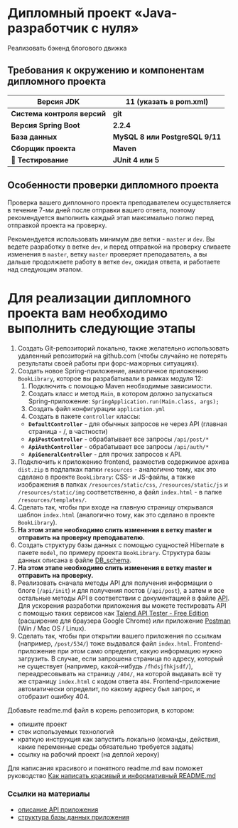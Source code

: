 # Дипломный проект «Java-разработчик c нуля»
Реализовать бэкенд блогового движка

## Требования к окружению и компонентам дипломного проекта
| Версия JDK | 11 (указать в pom.xml) |
|---|----|
| **Система контроля версий** | **git** |
| **Версия Spring Boot** | **2.2.4** |
| **База данных** | **MySQL 8 или PostgreSQL 9/11**|
| **Сборщик проекта** | **Maven**|
| **🌟 Тестирование** | **JUnit 4 или 5** |

## Особенности проверки дипломного проекта
Проверка вашего дипломного проекта преподавателем осуществляется в течение 7-ми дней после отправки вашего ответа, поэтому рекомендуется выполнить каждый этап максимально полно перед отправкой проекта на проверку.

Рекомендуется использовать минимум две ветки - ```master``` и ```dev```. Вы ведете разработку в ветке ```dev```, и перед отправкой на проверку сливаете изменения в ```master```, ветку ```master``` проверяет преподаватель, а вы дальше продолжаете работу в ветке ```dev```, ожидая ответа, и работаете над следующим этапом.

# Для реализации дипломного проекта вам необходимо выполнить следующие этапы
1. Создать Git-репозиторий локально, также желательно использовать удаленный репозиторий на github.com (чтобы случайно не потерять результаты своей работы при форс-мажорных ситуациях).
2. Создать новое Spring-приложение, аналогичное приложению ```BookLibrary```, которое вы разрабатывали в рамках модуля 12:
   1.  Подключить с помощью Maven необходимые зависимости.
   2.  Создать класс и метод ```Main```, в котором должно запускаться Spring-приложение: ```SpringApplication.run(Main.class, args);```
   3.  Создать файл конфигурации ```application.yml```
   4.  Создать в пакете ```controller``` классы:
      -  **```DefaultController```** - для обычных запросов не через API (главная страница - /, в частности)
      -  **```ApiPostController```** - обрабатывает все запросы ```/api/post/*```
      -  **```ApiAuthController```** - обрабатывает все запросы ```/api/auth/*```
      -  **```ApiGeneralController```** - для прочих запросов к API.
3. Подключить к приложению frontend, разместив содержимое архива ```dist.zip``` в подпапках папки ```resources``` - аналогично тому, как это сделано в проекте ```BookLibrary```: CSS- и JS-файлы, а также изображения в папках ```/resources/static/css```, ```/resources/static/js``` и ```/resources/static/img``` соответственно, а файл ```index.html``` - в папке ```/resources/templates/```.
4. Сделать так, чтобы при входе на главную страницу открывался шаблон ```index.html``` (аналогично тому, как это сделано в проекте ```BookLibrary```).
5. **На этом этапе необходимо слить изменения в ветку master и отправить на проверку преподавателю.**
6. Создать структуру базы данных с помощью сущностей Hibernate в пакете ```model```, по примеру проекта ```BookLibrary```. Структура базы данных описана в файле [DB_schema](DB_schema.md).
7. **На этом этапе необходимо слить изменения в ветку master и отправить на проверку.**
8. Реализовать сначала методы API для получения информации о блоге (```/api/init```) и для получения постов (```/api/post```), а затем и все остальные методы API в соответствии с документацией в файле [API](API.md). Для ускорения разработки приложения вы можете тестировать API с помощью таких сервисов как [Talend API Tester - Free Edition](https://chrome.google.com/webstore/detail/talend-api-tester-free-ed/aejoelaoggembcahagimdiliamlcdmfm?hl=ru) (расширение для браузера Google Chrome) или приложение [Postman](https://www.getpostman.com/) (Win / Mac OS / Linux).
9. Сделать так, чтобы при открытии вашего приложения по ссылкам (например, ```/post/534/```) тоже выдавался файл ```index.html```. Frontend-приложение при этом само определит, какую информацию нужно загрузить. В случае, если запрошена страница по адресу, который не существует (например, какой-нибудь ```/fhdsjfhkjsdf/```), переадресовывать на страницу ```/404/```, на которой выдавать всё ту же страницу ```index.html``` с кодом ответа ```404```. Frontend-приложение автоматически определит, по какому адресу был запрос, и отобразит ошибку 404.

Добавьте readme.md файл в корень репозитория, в котором:

- опишите проект
- стек используемых технологий
- краткую инструкция как запустить локально (команды, действия, какие переменные среды обязательно требуется задать)
- ссылку на рабочий проект (на деплой хероку)

Для написания красивого и понятного readme.md вам поможет руководство [Как написать красивый и информативный README.md](https://medium.com/nuances-of-programming/%D0%BA%D0%B0%D0%BA-%D0%BD%D0%B0%D0%BF%D0%B8%D1%81%D0%B0%D1%82%D1%8C-%D0%BA%D1%80%D0%B0%D1%81%D0%B8%D0%B2%D1%8B%D0%B9-%D0%B8-%D0%B8%D0%BD%D1%84%D0%BE%D1%80%D0%BC%D0%B0%D1%82%D0%B8%D0%B2%D0%BD%D1%8B%D0%B9-readme-md-6cc09ef8277)

### Ссылки на материалы
 - [описание API приложения](API.md)
 - [структура базы данных приложения](DB_schema.md)

